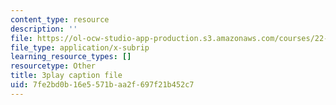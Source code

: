 ```yaml
---
content_type: resource
description: ''
file: https://ol-ocw-studio-app-production.s3.amazonaws.com/courses/22-01-introduction-to-nuclear-engineering-and-ionizing-radiation-fall-2016/7fe2bd0b16e5571baa2f697f21b452c7_z_xyx-z6arc.vtt
file_type: application/x-subrip
learning_resource_types: []
resourcetype: Other
title: 3play caption file
uid: 7fe2bd0b-16e5-571b-aa2f-697f21b452c7
---
```

